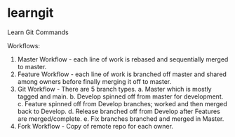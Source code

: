 # learngit
Learn Git Commands

Workflows:
1. Master Workflow - each line of work is rebased and sequentially merged to master.
2. Feature Workflow - each line of work is branched off master and shared among owners before finally merging it off to master.
3. Git Workflow - There are 5 branch types.
                a. Master which is mostly tagged and main.
                b. Develop spinned off from master for development.
                c. Feature spinned off from Develop branches; worked and then merged back to Develop.
                d. Release branched off from Develop after Features are merged/complete. 
                e. Fix branches branched and merged in Master.
4. Fork Workflow - Copy of remote repo for each owner.
                
